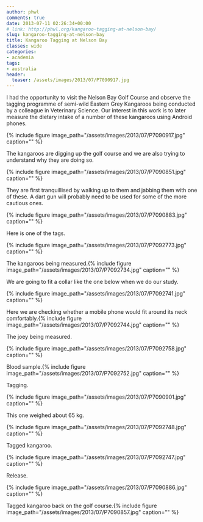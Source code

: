 ```yaml
---
author: phwl
comments: true
date: 2013-07-11 02:26:34+00:00
# link: http://phwl.org/kangaroo-tagging-at-nelson-bay/
slug: kangaroo-tagging-at-nelson-bay
title: Kangaroo Tagging at Nelson Bay
classes: wide
categories:
- academia
tags:
- australia
header:
  teaser: /assets/images/2013/07/P7090917.jpg
---
```


I had the opportunity to visit the Nelson Bay Golf Course and observe the tagging programme of semi-wild Eastern Grey Kangaroos being conducted by a colleague in Veterinary Science. Our interest in this work is to later measure the dietary intake of a number of these kangaroos using Android phones.

{% include figure image_path="/assets/images/2013/07/P7090917.jpg" caption="" %}

The kangaroos are digging up the golf course and we are also trying to understand why they are doing so.

{% include figure image_path="/assets/images/2013/07/P7090851.jpg" caption="" %}

They are first tranquillised by walking up to them and jabbing them with one of these. A dart gun will probably need to be used for some of the more cautious ones.

{% include figure image_path="/assets/images/2013/07/P7090883.jpg" caption="" %}

Here is one of the tags.

{% include figure image_path="/assets/images/2013/07/P7092773.jpg" caption="" %}

The kangaroos being measured.{% include figure image_path="/assets/images/2013/07/P7092734.jpg" caption="" %}

We are going to fit a collar like the one below when we do our study.

{% include figure image_path="/assets/images/2013/07/P7092741.jpg" caption="" %}

Here we are checking whether a mobile phone would fit around its neck comfortably.{% include figure image_path="/assets/images/2013/07/P7092744.jpg" caption="" %}

The joey being measured.

{% include figure image_path="/assets/images/2013/07/P7092758.jpg" caption="" %}

Blood sample.{% include figure image_path="/assets/images/2013/07/P7092752.jpg" caption="" %}

Tagging.

{% include figure image_path="/assets/images/2013/07/P7090901.jpg" caption="" %}

This one weighed about 65 kg.

{% include figure image_path="/assets/images/2013/07/P7092748.jpg" caption="" %}

Tagged kangaroo.

{% include figure image_path="/assets/images/2013/07/P7092747.jpg" caption="" %}

Release.

{% include figure image_path="/assets/images/2013/07/P7090886.jpg" caption="" %}

Tagged kangaroo back on the golf course.{% include figure image_path="/assets/images/2013/07/P7090857.jpg" caption="" %}
